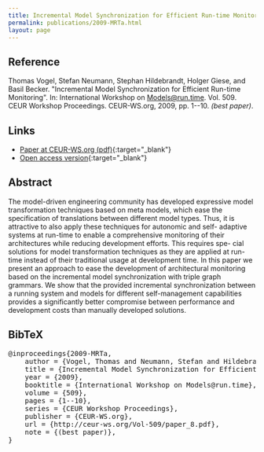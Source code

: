 ```yaml
---
title: Incremental Model Synchronization for Efficient Run-time Monitoring
permalink: publications/2009-MRTa.html
layout: page
---
```


## Reference
Thomas Vogel, Stefan Neumann, Stephan Hildebrandt, Holger Giese, and Basil Becker. "Incremental Model Synchronization for Efficient Run-time Monitoring". In: International Workshop on Models@run.time. Vol. 509. CEUR Workshop Proceedings. CEUR-WS.org, 2009, pp. 1--10. _(best paper)_.

## Links
* [Paper at CEUR-WS.org (pdf)](http://ceur-ws.org/Vol-509/paper_8.pdf){:target="_blank"}
* [Open access version](https://doi.org/10.5281/zenodo.1248892){:target="_blank"}

## Abstract
The model-driven engineering community has developed expressive model transformation techniques based on meta models, which ease the specification of translations between different model types. Thus, it is attractive to also apply these techniques for autonomic and self-
adaptive systems at run-time to enable a comprehensive monitoring of their architectures while reducing development efforts. This requires spe-
cial solutions for model transformation techniques as they are applied at run-time instead of their traditional usage at development time. In this paper we present an approach to ease the development of architectural monitoring based on the incremental model synchronization with triple
graph grammars. We show that the provided incremental synchronization between a running system and models for different self-management capabilities provides a significantly better compromise between performance and development costs than manually developed solutions.

## BibTeX

<div class="bibtex">
<pre>@inproceedings{2009-MRTa,
    author = {Vogel, Thomas and Neumann, Stefan and Hildebrandt, Stephan and Giese, Holger and Becker, Basil},
    title = {Incremental Model Synchronization for Efficient Run-time Monitoring},
    year = {2009},
    booktitle = {International Workshop on Models@run.time},
    volume = {509},
    pages = {1--10},
    series = {CEUR Workshop Proceedings},
    publisher = {CEUR-WS.org},
    url = {http://ceur-ws.org/Vol-509/paper_8.pdf},
    note = {(best paper)},
}</pre>
</div>
